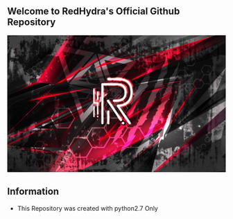 ## Welcome to RedHydra's Official Github Repository

![redhydra](others/RedHydra2.0.png)

## Information
* This Repository was created with python2.7 Only
